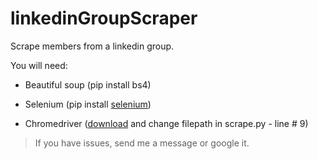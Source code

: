 # linkedinGroupScraper
Scrape members from a linkedin group.


You will need:


* Beautiful soup (pip install bs4)

* Selenium (pip install [selenium](http://selenium-python.readthedocs.io/installation.html))

* Chromedriver ([download](http://chromedriver.storage.googleapis.com/index.html?path=2.9/) and change filepath in scrape.py - line # 9)

> If you have issues, send me a message or google it.
